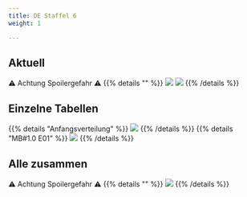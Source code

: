 ```yaml
---
title: DE Staffel 6
weight: 1

---
```

## Aktuell
:warning: Achtung Spoilergefahr :warning:
{{% details "" %}}
![](/sim-ayto/de06/de06_tab.png)
![](/sim-ayto/de06/de06_sum.png)
{{% /details %}}
## Einzelne Tabellen
{{% details "Anfangsverteilung" %}}
![](/sim-ayto/de06/de06_0.png)
{{% /details %}}
{{% details "MB#1.0 E01" %}}
![](/sim-ayto/de06/de06_1.png)
{{% /details %}}
## Alle zusammen
:warning: Achtung Spoilergefahr :warning:
{{% details "" %}}
![](/sim-ayto/de06/de06.col.png)
{{% /details %}}
